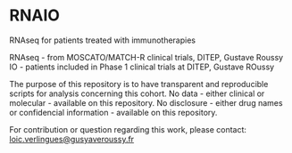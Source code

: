 # RNAIO
RNAseq for patients treated with immunotherapies

RNAseq - from MOSCATO/MATCH-R clinical trials, DITEP, Gustave Roussy
IO - patients included in Phase 1 clinical trials at DITEP, Gustave ROussy

The purpose of this repository is to have transparent and reproducible scripts for analysis concerning this cohort.
No data - either clinical or molecular - available on this repository. 
No disclosure - either drug names or confidencial information - available on this repository.

For contribution or question regarding this work, please contact:
loic.verlingues@gusyaveroussy.fr

